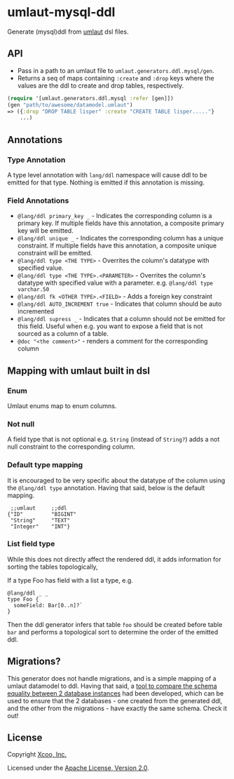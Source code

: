 # umlaut-mysql-ddl

Generate (mysql)ddl from [umlaut](https://github.com/workco/umlaut) dsl files.

## API

- Pass in a path to an umlaut file to `umlaut.generators.ddl.mysql/gen`.
- Returns a seq of maps containing `:create` and `:drop` keys where the values are the ddl to create and drop tables, respectively.

```clj
(require '[umlaut.generators.ddl.mysql :refer [gen]])
(gen "path/to/awesome/datamodel.umlaut")
=> ({:drop "DROP TABLE lisper" :create "CREATE TABLE lisper....."}
    ...)
```

## Annotations

### Type Annotation

A type level annotation with `lang/ddl` namespace will cause ddl to be emitted for that type. Nothing is emitted if this annotation is missing.

### Field Annotations

- `@lang/ddl primary_key _` - Indicates the corresponding column is a primary key. If multiple fields have this annotation, a composite primary key will be emitted.
- `@lang/ddl unique _` - Indicates the corresponding column has a unique constraint. If multiple fields have this annotation, a composite unique constraint will be emitted.
- `@lang/ddl type <THE TYPE>` - Overrites the column's datatype with specified value.
- `@lang/ddl type <THE TYPE>.<PARAMETER>` - Overrites the column's datatype with specified value with a parameter. e.g. `@lang/ddl type varchar.50`
- `@lang/ddl fk <OTHER TYPE>.<FIELD>` - Adds a foreign key constraint
- `@lang/ddl AUTO_INCREMENT true` - Indicates that column should be auto incremented
- `@lang/ddl supress _` - Indicates that a column should not be emitted for this field. Useful when e.g. you want to expose a field that is not sourced as a column of a table.
- `@doc "<the comment>"` - renders a comment for the corresponding column

## Mapping with umlaut built in dsl

### Enum

Umlaut enums map to enum columns.

### Not null

A field type that is not optional e.g. `String` (instead of `String?`) adds a not null constraint to the corresponding column.

### Default type mapping

It is encouraged to be very specific about the datatype of the column using the `@lang/ddl type` annotation. Having that said, below is the default mapping.

```
 ;;umlaut     ;;ddl
{"ID"         "BIGINT"
 "String"     "TEXT"
 "Integer"    "INT"}
```

### List field type

While this does not directly affect the rendered ddl, it adds information for sorting the tables topologically,

If a type Foo has field with a list a type, e.g.

```
@lang/ddl _ _
type Foo {
  someField: Bar[0..n]?`
}
```

Then the ddl generator infers that table `foo` should be created before table `bar` and performs a topological sort to determine the order of the emitted ddl.

## Migrations?

This generator does not handle migrations, and is a simple mapping of a umlaut datamodel to ddl.
Having that said, a [tool to compare the schema equality between 2 database instances](https://github.com/xcoo/mysql-ddl-diff) had been developed, which can be used to ensure that the 2 databases - one created from the generated ddl, and the other from the migrations - have exactly the same schema. Check it out!

## License

Copyright [Xcoo, Inc.][xcoo]

Licensed under the [Apache License, Version 2.0][apache-license-2.0].

[xcoo]: https://xcoo.jp/
[apache-license-2.0]: http://www.apache.org/licenses/LICENSE-2.0.html
